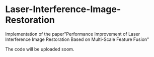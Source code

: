 # Laser-Interference-Image-Restoration
Implementation of the paper"Performance Improvement of Laser Interference Image Restoration Based on Multi-Scale Feature Fusion"

The code will be uploaded soom.

